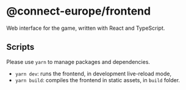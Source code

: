 # @connect-europe/frontend

Web interface for the game, written with React and TypeScript.

## Scripts

Please use `yarn` to manage packages and dependencies.

- `yarn dev`: runs the frontend, in development live-reload mode,
- `yarn build`: compiles the frontend in static assets, in `build` folder.
